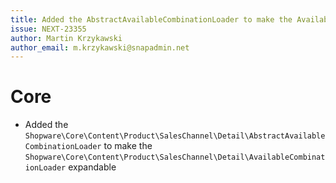 ```yaml
---
title: Added the AbstractAvailableCombinationLoader to make the AvailableCombinationLoader expandable
issue: NEXT-23355
author: Martin Krzykawski
author_email: m.krzykawski@snapadmin.net
---
```

# Core
* Added the `Shopware\Core\Content\Product\SalesChannel\Detail\AbstractAvailableCombinationLoader` to make the `Shopware\Core\Content\Product\SalesChannel\Detail\AvailableCombinationLoader` expandable
